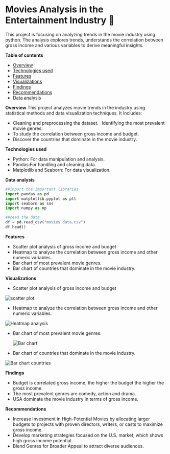 # Movies Analysis in the Entertainment Industry 🎥
This project is focusing on analyzing trends in the movie industry using python. The analysis explores trends, understands the correlation between gross income and various variables to derive meaningful insights.

**Table of contents**
- [Overview](#overview)
- [Technologies used](#technologies-used)
- [Features](#features)
- [Visualizations](#visualizations)
- [Findings](#findings)
- [Recommendations](#recommendations)
- [Data analysis](#data-analysis)

**Overview**
This project analyzes movie trends in the industry using statistical methods and data visualization techniques. It includes:
- Cleaning and preprocessing the dataset.
-Identifying the most prevalent movie genres.
- To study the correlation between gross income and budget.
- Discover the countries that dominate in the movie industry.

**Technologies used**
- Python: For data manipulation and analysis.
- Pandas:For handling and cleaning data.
- Matplotlib and Seaborn: For data visualization.

 **Data analysis**
  ```python
  ##import the important libraries
import pandas as pd
import matplotlib.pyplot as plt
import seaborn as sns
import numpy as np

##read the data
df = pd.read_csv("movies data.csv")
df.head()
```

**Features**
- Scatter plot analysis of gross income and budget
- Heatmap to analyze the correlation between gross income and other numeric variables.
- Bar chart of most prevalent movie genres.
- Bar chart of countries that dominate in the movie industry.

**Visualizations**
- Scatter plot analysis of gross income and budget
  
 ![scatter plot](https://github.com/user-attachments/assets/413843d0-3e0a-480a-921c-43024a697f01)

 - Heatmap to analyze the correlation between gross income and other numeric variables.

 
![Heatmap analysis](https://github.com/user-attachments/assets/2b038fe2-a2c4-41ad-b840-8a5213d91481)


- Bar chart of most prevalent movie genres.

  ![Bar chart](https://github.com/user-attachments/assets/06c4270f-0c78-41ac-a61d-16ccecfe5df5)

  
- Bar chart of countries that dominate in the movie industry.

![Bar chart countries](https://github.com/user-attachments/assets/a9b32ab0-7bd5-44c9-ade8-b58a5a4cbef1)
  

**Findings**
- Budget is correlated gross income, the higher the budget the higher the gross income
- The most prevalent genres are comedy, action and drama.
- USA dominate the movie industry in terms of gross income.

**Recommendations**
- Increase Investment in High-Potential Movies by allocating larger budgets to projects with proven directors, writers, or casts to maximize gross income.
- Develop marketing strategies focused on the U.S. market, which shows high gross income potential.
- Blend Genres for Broader Appeal to attract diverse audiences.
